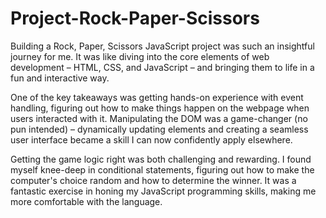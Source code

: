 # Project-Rock-Paper-Scissors
Building a Rock, Paper, Scissors JavaScript project was such an insightful journey for me. It was like diving into the core elements of web development – HTML, CSS, and JavaScript – and bringing them to life in a fun and interactive way.

One of the key takeaways was getting hands-on experience with event handling, figuring out how to make things happen on the webpage when users interacted with it. Manipulating the DOM was a game-changer (no pun intended) – dynamically updating elements and creating a seamless user interface became a skill I can now confidently apply elsewhere.

Getting the game logic right was both challenging and rewarding. I found myself knee-deep in conditional statements, figuring out how to make the computer's choice random and how to determine the winner. It was a fantastic exercise in honing my JavaScript programming skills, making me more comfortable with the language.